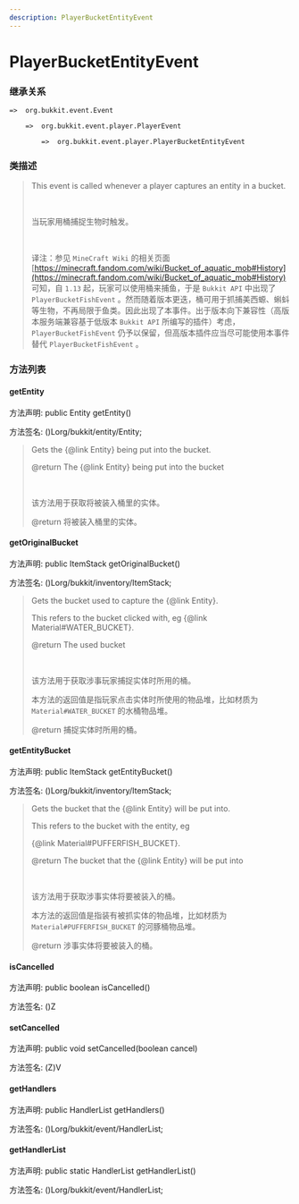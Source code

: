 ```yaml
---
description: PlayerBucketEntityEvent
---
```


# PlayerBucketEntityEvent

### 继承关系

    =>  org.bukkit.event.Event

        =>  org.bukkit.event.player.PlayerEvent

            =>  org.bukkit.event.player.PlayerBucketEntityEvent

### 类描述

> This event is called whenever a player captures an entity in a bucket.
> 
> <br>
> 
> 当玩家用桶捕捉生物时触发。
> 
> <br>
> 
> 译注：参见 `MineCraft Wiki` 的相关页面 [https://minecraft.fandom.com/wiki/Bucket_of_aquatic_mob#History](https://minecraft.fandom.com/wiki/Bucket_of_aquatic_mob#History) 可知，自 `1.13` 起，玩家可以使用桶来捕鱼，于是 `Bukkit API` 中出现了 `PlayerBucketFishEvent` 。然而随着版本更迭，桶可用于抓捕美西螈、蝌蚪等生物，不再局限于鱼类。因此出现了本事件。出于版本向下兼容性（高版本服务端兼容基于低版本 `Bukkit API` 所编写的插件）考虑，`PlayerBucketFishEvent` 仍予以保留，但高版本插件应当尽可能使用本事件替代 `PlayerBucketFishEvent` 。

### 方法列表

#### getEntity

方法声明: public Entity getEntity()

方法签名: ()Lorg/bukkit/entity/Entity;

> Gets the {@link Entity} being put into the bucket.
> 
> @return The {@link Entity} being put into the bucket
> 
> <br>
> 
> 该方法用于获取将被装入桶里的实体。
> 
> @return 将被装入桶里的实体。

#### getOriginalBucket

方法声明: public ItemStack getOriginalBucket()

方法签名: ()Lorg/bukkit/inventory/ItemStack;

> Gets the bucket used to capture the {@link Entity}.
> 
> This refers to the bucket clicked with, eg {@link Material#WATER_BUCKET}.
> 
> @return The used bucket
> 
> <br>
> 
> 该方法用于获取涉事玩家捕捉实体时所用的桶。
> 
> 本方法的返回值是指玩家点击实体时所使用的物品堆，比如材质为 `Material#WATER_BUCKET` 的水桶物品堆。
> 
> @return 捕捉实体时所用的桶。

#### getEntityBucket

方法声明: public ItemStack getEntityBucket()

方法签名: ()Lorg/bukkit/inventory/ItemStack;

> Gets the bucket that the {@link Entity} will be put into.
> 
> This refers to the bucket with the entity, eg
> 
> {@link Material#PUFFERFISH_BUCKET}.
> 
> @return The bucket that the {@link Entity} will be put into
> 
> <br>
> 
> 该方法用于获取涉事实体将要被装入的桶。
> 
> 本方法的返回值是指装有被抓实体的物品堆，比如材质为 `Material#PUFFERFISH_BUCKET` 的河豚桶物品堆。
> 
> @return 涉事实体将要被装入的桶。

#### isCancelled

方法声明: public boolean isCancelled()

方法签名: ()Z

#### setCancelled

方法声明: public void setCancelled(boolean cancel)

方法签名: (Z)V

#### getHandlers

方法声明: public HandlerList getHandlers()

方法签名: ()Lorg/bukkit/event/HandlerList;

#### getHandlerList

方法声明: public static HandlerList getHandlerList()

方法签名: ()Lorg/bukkit/event/HandlerList;